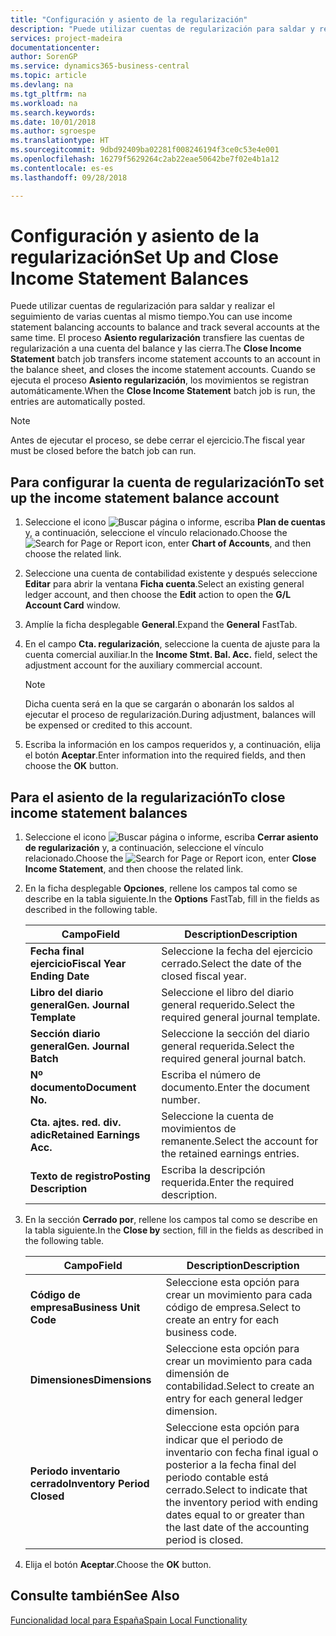 ```yaml
---
title: "Configuración y asiento de la regularización"
description: "Puede utilizar cuentas de regularización para saldar y realizar el seguimiento de varias cuentas al mismo tiempo."
services: project-madeira
documentationcenter: 
author: SorenGP
ms.service: dynamics365-business-central
ms.topic: article
ms.devlang: na
ms.tgt_pltfrm: na
ms.workload: na
ms.search.keywords: 
ms.date: 10/01/2018
ms.author: sgroespe
ms.translationtype: HT
ms.sourcegitcommit: 9dbd92409ba02281f008246194f3ce0c53e4e001
ms.openlocfilehash: 16279f5629264c2ab22eae50642be7f02e4b1a12
ms.contentlocale: es-es
ms.lasthandoff: 09/28/2018

---
```

# <a name="set-up-and-close-income-statement-balances"></a><span data-ttu-id="68860-103">Configuración y asiento de la regularización</span><span class="sxs-lookup"><span data-stu-id="68860-103">Set Up and Close Income Statement Balances</span></span>
<span data-ttu-id="68860-104">Puede utilizar cuentas de regularización para saldar y realizar el seguimiento de varias cuentas al mismo tiempo.</span><span class="sxs-lookup"><span data-stu-id="68860-104">You can use income statement balancing accounts to balance and track several accounts at the same time.</span></span> <span data-ttu-id="68860-105">El proceso **Asiento regularización** transfiere las cuentas de regularización a una cuenta del balance y las cierra.</span><span class="sxs-lookup"><span data-stu-id="68860-105">The **Close Income Statement** batch job transfers income statement accounts to an account in the balance sheet, and closes the income statement accounts.</span></span> <span data-ttu-id="68860-106">Cuando se ejecuta el proceso **Asiento regularización**, los movimientos se registran automáticamente.</span><span class="sxs-lookup"><span data-stu-id="68860-106">When the **Close Income Statement** batch job is run, the entries are automatically posted.</span></span>  

> [!NOTE]  
>  <span data-ttu-id="68860-107">Antes de ejecutar el proceso, se debe cerrar el ejercicio.</span><span class="sxs-lookup"><span data-stu-id="68860-107">The fiscal year must be closed before the batch job can run.</span></span>  

## <a name="to-set-up-the-income-statement-balance-account"></a><span data-ttu-id="68860-108">Para configurar la cuenta de regularización</span><span class="sxs-lookup"><span data-stu-id="68860-108">To set up the income statement balance account</span></span>  

1.  <span data-ttu-id="68860-109">Seleccione el icono ![Buscar página o informe](../../media/ui-search/search_small.png "icono Buscar página o informe"), escriba **Plan de cuentas** y, a continuación, seleccione el vínculo relacionado.</span><span class="sxs-lookup"><span data-stu-id="68860-109">Choose the ![Search for Page or Report](../../media/ui-search/search_small.png "Search for Page or Report icon") icon, enter **Chart of Accounts**, and then choose the related link.</span></span>  
2.  <span data-ttu-id="68860-110">Seleccione una cuenta de contabilidad existente y después seleccione **Editar** para abrir la ventana **Ficha cuenta**.</span><span class="sxs-lookup"><span data-stu-id="68860-110">Select an existing general ledger account, and then choose the **Edit** action to open the **G/L Account Card** window.</span></span>  
3.  <span data-ttu-id="68860-111">Amplíe la ficha desplegable **General**.</span><span class="sxs-lookup"><span data-stu-id="68860-111">Expand the **General** FastTab.</span></span>  
4.  <span data-ttu-id="68860-112">En el campo **Cta. regularización**, seleccione la cuenta de ajuste para la cuenta comercial auxiliar.</span><span class="sxs-lookup"><span data-stu-id="68860-112">In the **Income Stmt. Bal. Acc.** field, select the adjustment account for the auxiliary commercial account.</span></span>  

    > [!NOTE]  
    >  <span data-ttu-id="68860-113">Dicha cuenta será en la que se cargarán o abonarán los saldos al ejecutar el proceso de regularización.</span><span class="sxs-lookup"><span data-stu-id="68860-113">During adjustment, balances will be expensed or credited to this account.</span></span>  

5.  <span data-ttu-id="68860-114">Escriba la información en los campos requeridos y, a continuación, elija el botón **Aceptar**.</span><span class="sxs-lookup"><span data-stu-id="68860-114">Enter information into the required fields, and then choose the **OK** button.</span></span>  

## <a name="to-close-income-statement-balances"></a><span data-ttu-id="68860-115">Para el asiento de la regularización</span><span class="sxs-lookup"><span data-stu-id="68860-115">To close income statement balances</span></span>  

1.  <span data-ttu-id="68860-116">Seleccione el icono ![Buscar página o informe](../../media/ui-search/search_small.png "icono Buscar página o informe"), escriba **Cerrar asiento de regularización** y, a continuación, seleccione el vínculo relacionado.</span><span class="sxs-lookup"><span data-stu-id="68860-116">Choose the ![Search for Page or Report](../../media/ui-search/search_small.png "Search for Page or Report icon") icon, enter **Close Income Statement**, and then choose the related link.</span></span>  
2.  <span data-ttu-id="68860-117">En la ficha desplegable **Opciones**, rellene los campos tal como se describe en la tabla siguiente.</span><span class="sxs-lookup"><span data-stu-id="68860-117">In the **Options** FastTab, fill in the fields as described in the following table.</span></span>  

    |<span data-ttu-id="68860-118">Campo</span><span class="sxs-lookup"><span data-stu-id="68860-118">Field</span></span>|<span data-ttu-id="68860-119">Description</span><span class="sxs-lookup"><span data-stu-id="68860-119">Description</span></span>|  
    |---------------------------------|---------------------------------------|  
    |<span data-ttu-id="68860-120">**Fecha final ejercicio**</span><span class="sxs-lookup"><span data-stu-id="68860-120">**Fiscal Year Ending Date**</span></span>|<span data-ttu-id="68860-121">Seleccione la fecha del ejercicio cerrado.</span><span class="sxs-lookup"><span data-stu-id="68860-121">Select the date of the closed fiscal year.</span></span>|  
    |<span data-ttu-id="68860-122">**Libro del diario general**</span><span class="sxs-lookup"><span data-stu-id="68860-122">**Gen. Journal Template**</span></span>|<span data-ttu-id="68860-123">Seleccione el libro del diario general requerido.</span><span class="sxs-lookup"><span data-stu-id="68860-123">Select the required general journal template.</span></span>|  
    |<span data-ttu-id="68860-124">**Sección diario general**</span><span class="sxs-lookup"><span data-stu-id="68860-124">**Gen. Journal Batch**</span></span>|<span data-ttu-id="68860-125">Seleccione la sección del diario general requerida.</span><span class="sxs-lookup"><span data-stu-id="68860-125">Select the required general journal batch.</span></span>|  
    |<span data-ttu-id="68860-126">**Nº documento**</span><span class="sxs-lookup"><span data-stu-id="68860-126">**Document No.**</span></span>|<span data-ttu-id="68860-127">Escriba el número de documento.</span><span class="sxs-lookup"><span data-stu-id="68860-127">Enter the document number.</span></span>|  
    |<span data-ttu-id="68860-128">**Cta. ajtes. red. div. adic**</span><span class="sxs-lookup"><span data-stu-id="68860-128">**Retained Earnings Acc.**</span></span>|<span data-ttu-id="68860-129">Seleccione la cuenta de movimientos de remanente.</span><span class="sxs-lookup"><span data-stu-id="68860-129">Select the account for the retained earnings entries.</span></span>|  
    |<span data-ttu-id="68860-130">**Texto de registro**</span><span class="sxs-lookup"><span data-stu-id="68860-130">**Posting Description**</span></span>|<span data-ttu-id="68860-131">Escriba la descripción requerida.</span><span class="sxs-lookup"><span data-stu-id="68860-131">Enter the required description.</span></span>|  

3.  <span data-ttu-id="68860-132">En la sección **Cerrado por**, rellene los campos tal como se describe en la tabla siguiente.</span><span class="sxs-lookup"><span data-stu-id="68860-132">In the **Close by** section, fill in the fields as described in the following table.</span></span>  

    |<span data-ttu-id="68860-133">Campo</span><span class="sxs-lookup"><span data-stu-id="68860-133">Field</span></span>|<span data-ttu-id="68860-134">Description</span><span class="sxs-lookup"><span data-stu-id="68860-134">Description</span></span>|  
    |---------------------------------|---------------------------------------|  
    |<span data-ttu-id="68860-135">**Código de empresa**</span><span class="sxs-lookup"><span data-stu-id="68860-135">**Business Unit Code**</span></span>|<span data-ttu-id="68860-136">Seleccione esta opción para crear un movimiento para cada código de empresa.</span><span class="sxs-lookup"><span data-stu-id="68860-136">Select to create an entry for each business code.</span></span>|  
    |<span data-ttu-id="68860-137">**Dimensiones**</span><span class="sxs-lookup"><span data-stu-id="68860-137">**Dimensions**</span></span>|<span data-ttu-id="68860-138">Seleccione esta opción para crear un movimiento para cada dimensión de contabilidad.</span><span class="sxs-lookup"><span data-stu-id="68860-138">Select to create an entry for each general ledger dimension.</span></span>|  
    |<span data-ttu-id="68860-139">**Periodo inventario cerrado**</span><span class="sxs-lookup"><span data-stu-id="68860-139">**Inventory Period Closed**</span></span>|<span data-ttu-id="68860-140">Seleccione esta opción para indicar que el periodo de inventario con fecha final igual o posterior a la fecha final del periodo contable está cerrado.</span><span class="sxs-lookup"><span data-stu-id="68860-140">Select to indicate that the inventory period with ending dates equal to or greater than the last date of the accounting period is closed.</span></span>|  

4.  <span data-ttu-id="68860-141">Elija el botón **Aceptar**.</span><span class="sxs-lookup"><span data-stu-id="68860-141">Choose the **OK** button.</span></span>  

## <a name="see-also"></a><span data-ttu-id="68860-142">Consulte también</span><span class="sxs-lookup"><span data-stu-id="68860-142">See Also</span></span>  
 [<span data-ttu-id="68860-143">Funcionalidad local para España</span><span class="sxs-lookup"><span data-stu-id="68860-143">Spain Local Functionality</span></span>](spain-local-functionality.md)

